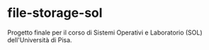 # file-storage-sol
Progetto finale per il corso di Sistemi Operativi e Laboratorio (SOL) dell'Università di Pisa. 
